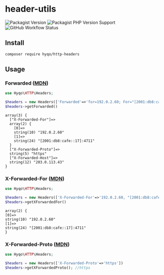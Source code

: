 # header-utils
![Packagist Version](https://img.shields.io/packagist/v/hyqo/http-headers?style=flat-square)
![Packagist PHP Version Support](https://img.shields.io/packagist/php-v/hyqo/http-headers?style=flat-square)
![GitHub Workflow Status](https://img.shields.io/github/workflow/status/hyqo/http-headers/run-tests?style=flat-square)

## Install

```sh
composer require hyqo/http-headers
```

## Usage

### Forwarded ([MDN](https://developer.mozilla.org/en-US/docs/Web/HTTP/Headers/Forwarded))

```php
use Hyqo\HTTP\Headers;

$headers = new Headers(['Forwarded'=>'for=192.0.2.60; For="[2001:db8:cafe::17]:4711"; proto=https; by=203.0.113.43'])
$headers->getForwarded()
```
```text
array(3) {
  ["X-Forwarded-For"]=>
  array(2) {
    [0]=>
    string(10) "192.0.2.60"
    [1]=>
    string(24) "[2001:db8:cafe::17]:4711"
  }
  ["X-Forwarded-Proto"]=>
  string(5) "https"
  ["X-Forwarded-Host"]=>
  string(12) "203.0.113.43"
}
```
### X-Forwarded-For ([MDN](https://developer.mozilla.org/en-US/docs/Web/HTTP/Headers/X-Forwarded-For))

```php
use Hyqo\HTTP\Headers;

$headers = new Headers(['X-Forwarded-For'=>'192.0.2.60, "[2001:db8:cafe::17]:4711"'])
$headers->getXForwardedFor()
```
```text
array(2) {
[0]=>
string(10) "192.0.2.60"
[1]=>
string(24) "[2001:db8:cafe::17]:4711"
}
```

### X-Forwarded-Proto ([MDN](https://developer.mozilla.org/en-US/docs/Web/HTTP/Headers/X-Forwarded-Proto))

```php
use Hyqo\HTTP\Headers;

$headers = new Headers(['X-Forwarded-Proto'=>'https'])
$headers->getXForwardedProto(); //https
```
